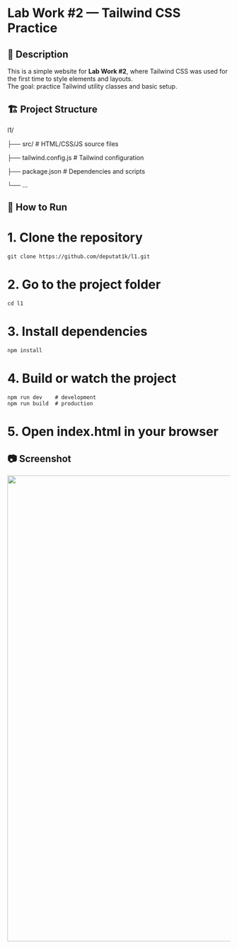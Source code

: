 # Lab Work #2 — Tailwind CSS Practice

## 📘 Description

This is a simple website for **Lab Work #2**, where Tailwind CSS was used for the first time to style elements and layouts.  
The goal: practice Tailwind utility classes and basic setup.

## 🏗 Project Structure

l1/

├── src/ # HTML/CSS/JS source files

├── tailwind.config.js # Tailwind configuration

├── package.json # Dependencies and scripts

└── ...



## 🚀 How to Run


# 1. Clone the repository
```
git clone https://github.com/deputat1k/l1.git
```
# 2. Go to the project folder
```
cd l1
```
# 3. Install dependencies
```
npm install
```
# 4. Build or watch the project
```
npm run dev    # development
npm run build  # production
```
# 5. Open index.html in your browser

## 📷 Screenshot

<p align="center">
 <img width="1877" height="1052" alt="Screenshot From 2025-10-09 13-32-17" src="https://github.com/user-attachments/assets/305a3216-32ae-487d-aafc-8a85cf8925e3" />
</p>
